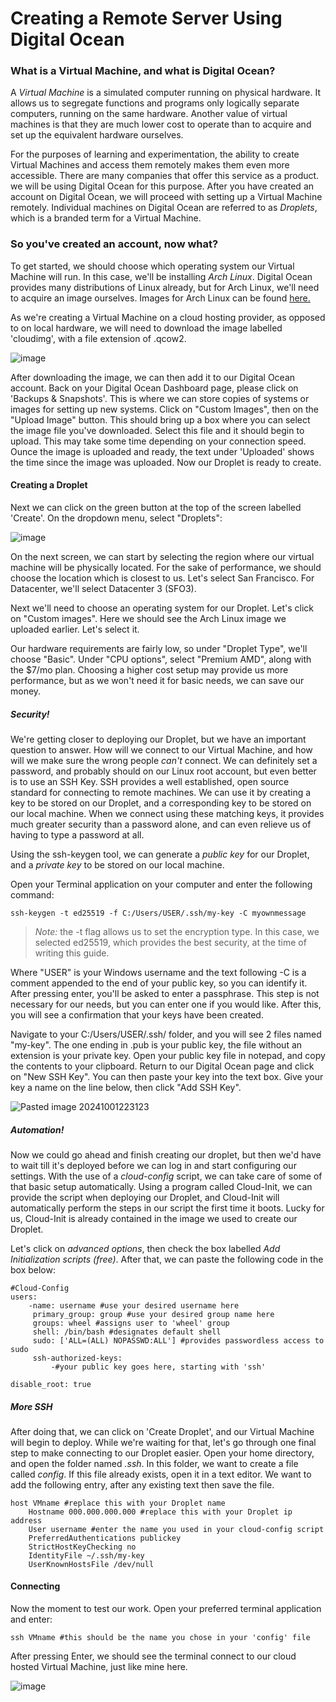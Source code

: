 # **Creating a Remote Server Using Digital Ocean**


 
 ### **What is a Virtual Machine, and what is Digital Ocean?**

A _Virtual Machine_ is a simulated computer running on physical hardware. It allows us to segregate functions and programs only logically separate computers, running on the same hardware. Another value of virtual machines is that they are much lower cost to operate than to acquire and set up the equivalent hardware ourselves.

For the purposes of learning and experimentation, the ability to create Virtual Machines and access them remotely makes them even more accessible. There are many companies that offer this service as a product. we will be using Digital Ocean for this purpose. After you have created an account on Digital Ocean, we will proceed with setting up a Virtual Machine remotely. Individual machines on Digital Ocean are referred to as _Droplets_, which is a branded term for a Virtual Machine.

 ### **So you've created an account, now what?**

To get started, we should choose which operating system our Virtual Machine will run. In this case, we'll be installing _Arch Linux_. Digital Ocean provides many distributions of Linux already, but for Arch Linux, we'll need to acquire an image ourselves. Images for Arch Linux can be found [here.](https://gitlab.archlinux.org/archlinux/arch-boxes/-/packages/1564#:~:text=14%20hours%20ago-,Arch%2DLinux%2Dx86_64%2Dcloudimg%2D20241001.267073.qcow2,-496.74%20MiB)

As we're creating a Virtual Machine on a cloud hosting provider, as opposed to on local hardware, we will need to download the image labelled 'cloudimg', with a file extension of .qcow2.

![image](https://github.com/user-attachments/assets/a28b9556-c47b-462b-8867-bca1d7faedb3)


After downloading the image, we can then add it to our Digital Ocean account. Back on your Digital Ocean Dashboard page, please click on 'Backups & Snapshots'. This is where we can store copies of systems or images for setting up new systems. Click on "Custom Images", then on the "Upload Image" button. This should bring up a box where you can select the image file you've downloaded. Select this file and it should begin to upload. This may take some time depending on your connection speed. Ounce the image is uploaded and ready, the text under 'Uploaded' shows the time since the image was uploaded. Now our Droplet is ready to create.

#### **Creating a Droplet**

Next we can click on the green button at the top of the screen labelled 'Create'. On the dropdown menu, select "Droplets":

![image](https://github.com/user-attachments/assets/92be4955-be6f-4f70-a747-fb63d1b68580)


On the next screen, we can start by selecting the region where our virtual machine will be physically located. For the sake of performance, we should choose the location which is closest to us. Let's select San Francisco. For Datacenter, we'll select Datacenter 3 (SFO3). 

Next we'll need to choose an operating system for our Droplet. Let's click on "Custom images". Here we should see the Arch Linux image we uploaded earlier. Let's select it. 

Our hardware requirements are fairly low, so under "Droplet Type", we'll choose "Basic". Under "CPU options", select "Premium AMD", along with the $7/mo plan. Choosing a higher cost setup may provide us more performance, but as we won't need it for basic needs, we can save our money.

##### **Security!**

We're getting closer to deploying our Droplet, but we have an important question to answer. How will we connect to our Virtual Machine, and how will we make sure the wrong people _can't_ connect. We can definitely set a password, and probably should on our Linux root account, but even better is to use an SSH Key. SSH provides a well established, open source standard for connecting to remote machines. We can use it by creating a key to be stored on our Droplet, and a corresponding key to be stored on our local machine. When we connect using these matching keys, it provides much greater security than a password alone, and can even relieve us of having to type a password at all.

Using the ssh-keygen tool, we can generate a _public key_ for our Droplet, and a _private key_ to be stored on our local machine.

Open your Terminal application on your computer and enter the following command:

```
ssh-keygen -t ed25519 -f C:/Users/USER/.ssh/my-key -C myownmessage
```

> _Note:_ the -t flag allows us to set the encryption type. In this case, we selected ed25519, which provides the best security, at the time of writing this guide.

Where "USER" is your Windows username and the text following -C is a comment appended to the end of your public key, so you can identify it. After pressing enter, you'll be asked to enter a passphrase. This step is not necessary for our needs, but you can enter one if you would like. After this, you will see a confirmation that your keys have been created.

Navigate to your C:/Users/USER/.ssh/ folder, and you will see 2 files named "my-key". The one ending in .pub is your public key, the file without an extension is your private key. Open your public key file in notepad, and copy the contents to your clipboard. Return to our Digital Ocean page and click on "New SSH Key". You can then paste your key into the text box. Give your key a name on the line below, then click "Add SSH Key".

![Pasted image 20241001223123](https://github.com/user-attachments/assets/5e4c999b-3bdd-4b2a-a0e1-c1e8057bb299)


##### **Automation!**

Now we could go ahead and finish creating our droplet, but then we'd have to wait till it's deployed before we can log in and start configuring our settings. With the use of a _cloud-config_ script, we can take care of some of that basic setup automatically. Using a program called Cloud-Init, we can provide the script when deploying our Droplet, and Cloud-Init will automatically perform the steps in our script the first time it boots. Lucky for us, Cloud-Init is already contained in the image we used to create our Droplet.

Let's click on _advanced options_, then check the box labelled _Add Initialization scripts (free)_. After that, we can paste the following code in the box below:
```
#Cloud-Config
users:
	-name: username #use your desired username here
	 primary_group: group #use your desired group name here
	 groups: wheel #assigns user to 'wheel' group
	 shell: /bin/bash #designates default shell
	 sudo: ['ALL=(ALL) NOPASSWD:ALL'] #provides passwordless access to sudo
	 ssh-authorized-keys:
		 -#your public key goes here, starting with 'ssh'

disable_root: true
```


##### **More SSH**

After doing that, we can click on 'Create Droplet', and our Virtual Machine will begin to deploy. While we're waiting for that, let's go through one final step to make connecting to our Droplet easier. Open your home directory, and open the folder named _.ssh_. In this folder, we want to create a file called _config_. If this file already exists, open it in a text editor. We want to add the following entry, after any existing text then save the file.

```
host VMname #replace this with your Droplet name
    Hostname 000.000.000.000 #replace this with your Droplet ip address
    User username #enter the name you used in your cloud-config script
    PreferredAuthentications publickey
    StrictHostKeyChecking no
    IdentityFile ~/.ssh/my-key
    UserKnownHostsFile /dev/null
```


#### **Connecting**

Now the moment to test our work. Open your preferred terminal application and enter:
```
ssh VMname #this should be the name you chose in your 'config' file
```

After pressing Enter, we should see the terminal connect to our cloud hosted Virtual Machine, just like mine here.

![image](https://github.com/user-attachments/assets/82da3d56-a35e-4512-81c2-97de92d0aedd)


